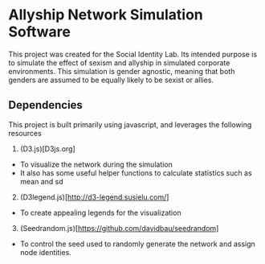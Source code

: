 # Allyship Network Simulation Software

This project was created for the Social Identity Lab. Its intended purpose is to simulate the effect of sexism and allyship in simulated corporate environments. This simulation is gender agnostic, meaning that both genders are assumed to be equally likely to be sexist or allies.

## Dependencies

This project is built primarily using javascript, and leverages the following resources

1. (D3.js)[D3js.org]
 * To visualize the network during the simulation
 * It also has some useful helper functions to calculate statistics such as mean and sd
 
2. (D3legend.js)[http://d3-legend.susielu.com/]
 * To create appealing legends for the visualization

3. (Seedrandom.js)[https://github.com/davidbau/seedrandom]
 * To control the seed used to randomly generate the network and assign node identities.
 

